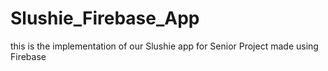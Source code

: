 # Slushie_Firebase_App
this is the implementation of our Slushie app for Senior Project made using Firebase
